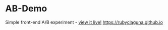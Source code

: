 # AB-Demo
Simple front-end A/B experiment - [view it live!](https://lambdaschool.github.io/AB-Demo/)
https://rubyclaguna.github.io
